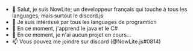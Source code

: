 - 👋 Salut, je suis NowLite; un developpeur français qui touche à tous les languages, mais surtout le discord.js
- 👀 Je suis intéréssé par tous les languages de programtion
- 🌱 En ce moment, j'apprend le java et le C#
- 💞️ En ce moment, je n'ai aucun projet en cours... 
- 📫 Vous pouvez me joindre sur discord (@NowLite.js#0814)
